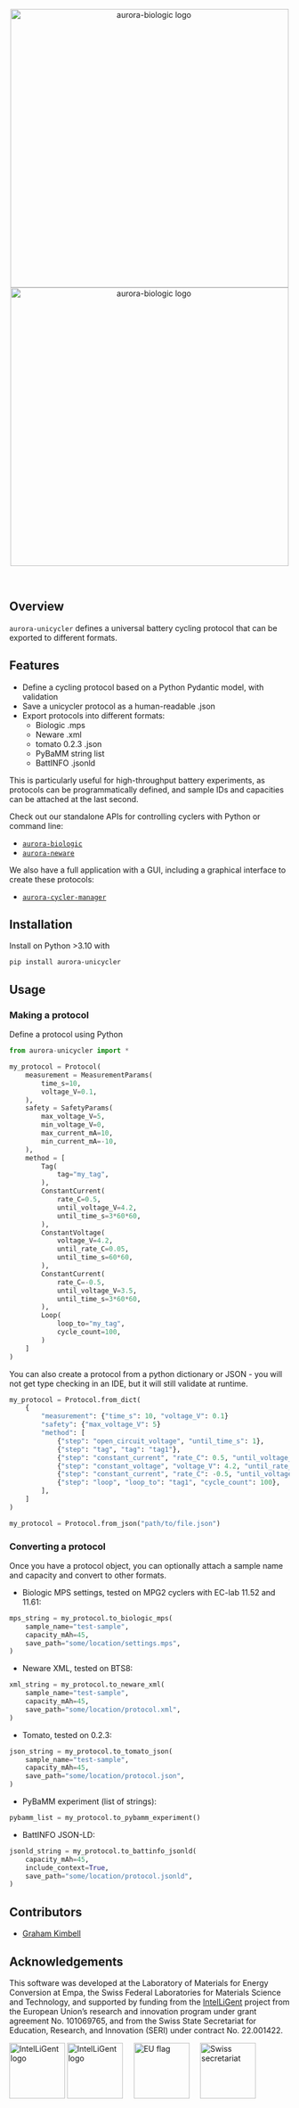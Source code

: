<p align="center">
  <img src="https://github.com/user-attachments/assets/1136509f-c5ae-4ee0-b48d-535494706006#gh-light-mode-only" width="500" align="center" alt="aurora-biologic logo">
  <img src="https://github.com/user-attachments/assets/e224fa59-dec7-4347-9c24-fc4c9f62380a#gh-dark-mode-only" width="500" align="center" alt="aurora-biologic logo">
</p>

<br>

## Overview
`aurora-unicycler` defines a universal battery cycling protocol that can be exported to different formats.

## Features
- Define a cycling protocol based on a Python Pydantic model, with validation
- Save a unicycler protocol as a human-readable .json
- Export protocols into different formats:
  - Biologic .mps
  - Neware .xml
  - tomato 0.2.3 .json
  - PyBaMM string list
  - BattINFO .jsonld

This is particularly useful for high-throughput battery experiments, as protocols can be programmatically defined, and sample IDs and capacities can be attached at the last second.

Check out our standalone APIs for controlling cyclers with Python or command line:
 - [`aurora-biologic`](https://github.com/empaeconversion/aurora-biologic)
 - [`aurora-neware`](https://github.com/empaeconversion/aurora-neware)

We also have a full application with a GUI, including a graphical interface to create these protocols:
- [`aurora-cycler-manager`](https://github.com/empaeconversion/aurora-cycler-manager)

## Installation

Install on Python >3.10 with
```
pip install aurora-unicycler
```

## Usage

### Making a protocol
Define a protocol using Python
```python
from aurora-unicycler import *

my_protocol = Protocol(
    measurement = MeasurementParams(
        time_s=10,
        voltage_V=0.1,
    ),
    safety = SafetyParams(
        max_voltage_V=5,
        min_voltage_V=0,
        max_current_mA=10,
        min_current_mA=-10,
    ),
    method = [
        Tag(
            tag="my_tag",
        ),
        ConstantCurrent(
            rate_C=0.5,
            until_voltage_V=4.2,
            until_time_s=3*60*60,
        ),
        ConstantVoltage(
            voltage_V=4.2,
            until_rate_C=0.05,
            until_time_s=60*60,
        ),
        ConstantCurrent(
            rate_C=-0.5,
            until_voltage_V=3.5,
            until_time_s=3*60*60,
        ),
        Loop(
            loop_to="my_tag",
            cycle_count=100,
        )
    ]
)
```

You can also create a protocol from a python dictionary or JSON - you will not get type checking in an IDE, but it will still validate at runtime.
```python
my_protocol = Protocol.from_dict(
    {
        "measurement": {"time_s": 10, "voltage_V": 0.1}
        "safety": {"max_voltage_V": 5}
        "method": [
            {"step": "open_circuit_voltage", "until_time_s": 1},
            {"step": "tag", "tag": "tag1"},
            {"step": "constant_current", "rate_C": 0.5, "until_voltage_V": 4.2},
            {"step": "constant_voltage", "voltage_V": 4.2, "until_rate_C": 0.05},
            {"step": "constant_current", "rate_C": -0.5, "until_voltage_V": 3.0},
            {"step": "loop", "loop_to": "tag1", "cycle_count": 100},
        ],
    ]
)
```
```python
my_protocol = Protocol.from_json("path/to/file.json")
```

### Converting a protocol

Once you have a protocol object, you can optionally attach a sample name and capacity and convert to other formats.

- Biologic MPS settings, tested on MPG2 cyclers with EC-lab 11.52 and 11.61:
```python
mps_string = my_protocol.to_biologic_mps(
    sample_name="test-sample",
    capacity_mAh=45,
    save_path="some/location/settings.mps",
)
```

- Neware XML, tested on BTS8:
```python
xml_string = my_protocol.to_neware_xml(
    sample_name="test-sample",
    capacity_mAh=45,
    save_path="some/location/protocol.xml",
)
```

- Tomato, tested on 0.2.3:
```python
json_string = my_protocol.to_tomato_json(
    sample_name="test-sample",
    capacity_mAh=45,
    save_path="some/location/protocol.json",
)
```

- PyBaMM experiment (list of strings):
```python
pybamm_list = my_protocol.to_pybamm_experiment()
```

- BattINFO JSON-LD:
```python
jsonld_string = my_protocol.to_battinfo_jsonld(
    capacity_mAh=45,
    include_context=True,
    save_path="some/location/protocol.jsonld",
)
```

## Contributors

- [Graham Kimbell](https://github.com/g-kimbell)

## Acknowledgements

This software was developed at the Laboratory of Materials for Energy Conversion at Empa, the Swiss Federal Laboratories for Materials Science and Technology, and supported by funding from the [IntelLiGent](https://heuintelligent.eu/) project from the European Union’s research and innovation program under grant agreement No. 101069765, and from the Swiss State Secretariat for Education, Research, and Innovation (SERI) under contract No. 22.001422.

<img src="https://github.com/user-attachments/assets/373d30b2-a7a4-4158-a3d8-f76e3a45a508#gh-light-mode-only" height="100" alt="IntelLiGent logo">
<img src="https://github.com/user-attachments/assets/9d003d4f-af2f-497a-8560-d228cc93177c#gh-dark-mode-only" height="100" alt="IntelLiGent logo">&nbsp;&nbsp;&nbsp;&nbsp;
<img src="https://github.com/user-attachments/assets/1d32a635-703b-432c-9d42-02e07d94e9a9" height="100" alt="EU flag">&nbsp;&nbsp;&nbsp;&nbsp;
<img src="https://github.com/user-attachments/assets/cd410b39-5989-47e5-b502-594d9a8f5ae1" height="100" alt="Swiss secretariat">
